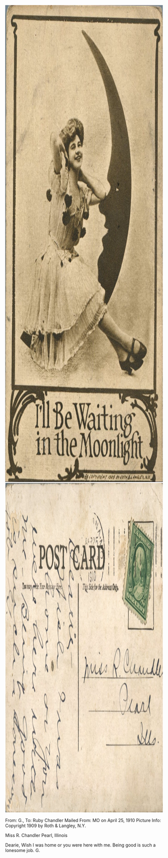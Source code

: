 <html><body><a href="/wp-content/uploads/2014/06/postcard-2014-20140602_15132909_0416.jpg"><img class="alignnone size-full wp-image-928" src="/wp-content/uploads/2014/06/postcard-2014-20140602_15132909_0416.jpg" alt="postcard-2014-20140602_15132909_0416" width="1059" height="1526"></a> <a href="/wp-content/uploads/2014/06/postcard-2014-20140602_15134027_0417.jpg"><img class="alignnone size-full wp-image-929" src="/wp-content/uploads/2014/06/postcard-2014-20140602_15134027_0417.jpg" alt="postcard-2014-20140602_15134027_0417" width="1552" height="1054"></a>

From: G., To: Ruby Chandler
Mailed From: MO on April 25, 1910
Picture Info: Copyright 1909 by Roth &amp; Langley, N.Y.

Miss R. Chandler
Pearl, Illinois

Dearie,
Wish I was home or you were here with me. Being good is such a lonesome job.
G.</body></html>